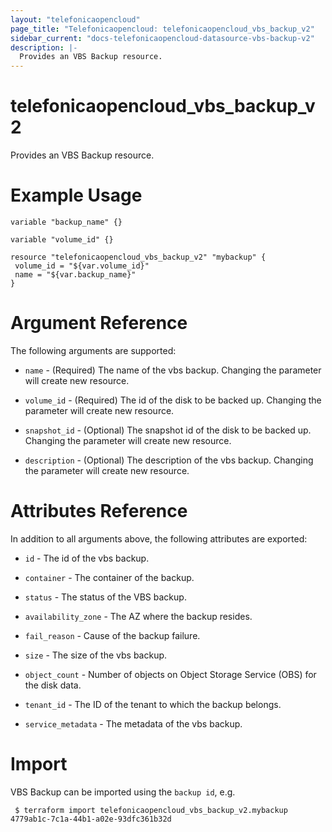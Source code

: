 ```yaml
---
layout: "telefonicaopencloud"
page_title: "Telefonicaopencloud: telefonicaopencloud_vbs_backup_v2"
sidebar_current: "docs-telefonicaopencloud-datasource-vbs-backup-v2"
description: |-
  Provides an VBS Backup resource.
---
```


# telefonicaopencloud_vbs_backup_v2

Provides an VBS Backup resource.
 
# Example Usage

 ```hcl
variable "backup_name" {}

variable "volume_id" {}
 
resource "telefonicaopencloud_vbs_backup_v2" "mybackup" {
  volume_id = "${var.volume_id}"
  name = "${var.backup_name}"
}
 ```

# Argument Reference

The following arguments are supported:

* `name` - (Required) The name of the vbs backup. Changing the parameter will create new resource.

* `volume_id` - (Required) The id of the disk to be backed up. Changing the parameter will create new resource.

* `snapshot_id` - (Optional) The snapshot id of the disk to be backed up. Changing the parameter will create new resource.

* `description` - (Optional) The description of the vbs backup. Changing the parameter will create new resource.

# Attributes Reference

In addition to all arguments above, the following attributes are exported:

* `id` - The id of the vbs backup.

* `container` - The container of the backup.

* `status` - The status of the VBS backup.

* `availability_zone` - The AZ where the backup resides.

* `fail_reason` - Cause of the backup failure.

* `size` - The size of the vbs backup.

* `object_count` - Number of objects on Object Storage Service (OBS) for the disk data.

* `tenant_id` - The ID of the tenant to which the backup belongs.

* `service_metadata` - The metadata of the vbs backup.

# Import

VBS Backup can be imported using the `backup id`, e.g.
```
 $ terraform import telefonicaopencloud_vbs_backup_v2.mybackup 4779ab1c-7c1a-44b1-a02e-93dfc361b32d
```